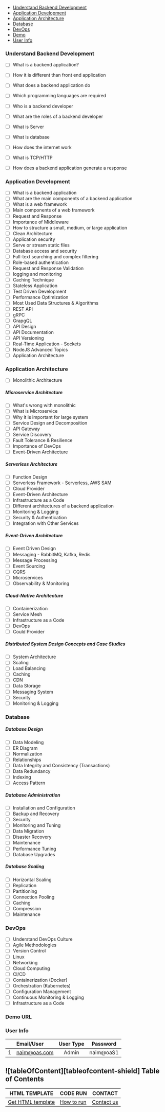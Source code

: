 <!-- TABLE OF CONTENTS -->

* [Understand Backend Development](#understand-backend-development)
* [Application Development](#application-development)
* [Application Architecture](#application-architecture)
* [Database](#database)
* [DevOps](#devOps)
* [Demo](#demo-url)
* [User Info](#user-info)

### Understand Backend Development
- [ ] What is a backend application?
- [ ] How it is different than front end application
- [ ] What does a backend application do
- [ ] Which programming languages are required
- [ ] Who is a backend developer
- [ ] What are the roles of a backend developer
- [ ] What is Server
- [ ] What is database
- [ ] How does the internet work
- [ ] What is TCP/HTTP
- [ ] How does a backend application generate a response


### Application Development
- [ ] What is a backend application
- [ ] What are the main components of a backend application
- [ ] What is a web framework
- [ ] Main components of a web framework
- [ ] Request and Response
- [ ] Importance of Middleware
- [ ] How to structure a small, medium, or large application
- [ ] Clean Architecture
- [ ] Application security
- [ ] Serve or stream static files
- [ ] Database access and security
- [ ] Full-text searching and complex filtering
- [ ] Role-based authentication
- [ ] Request and Response Validation
- [ ] logging and monitoring
- [ ] Caching Technique
- [ ] Stateless Application
- [ ] Test Driven Development
- [ ] Performance Optimization
- [ ] Most Used Data Structures & Algorithms
- [ ] REST API
- [ ] gRPC
- [ ] GrapgQL
- [ ] API Design
- [ ] API Documentation
- [ ] API Versioning
- [ ] Real-Time Application - Sockets
- [ ] NodeJS Advanced Topics
- [ ] Application Architecture

### Application Architecture
- [ ] Monolithic Architecture
##### Microservice Architecture
- [ ] What's wrong with monolithic
- [ ] What is Microservice
- [ ] Why it is important for large system
- [ ] Service Design and Decomposition
- [ ] API Gateway
- [ ] Service Discovery
- [ ] Fault Tolerance & Resilience
- [ ] Importance of DevOps
- [ ] Event-Driven Architecture
##### Serverless Architecture
- [ ] Function Design
- [ ] Serverless Framework - Serverless, AWS SAM
- [ ] Cloud Provider
- [ ] Event-Driven Architecture
- [ ] Infrastructure as a Code
- [ ] Different architectures of a backend application
- [ ] Monitoring & Logging
- [ ] Security & Authentication
- [ ] Integration with Other Services
##### Event-Driven Architecture
- [ ] Event Driven Design
- [ ] Messaging - RabbitMQ, Kafka, Redis
- [ ] Message Processing
- [ ] Event Sourcing
- [ ] CQRS
- [ ] Microservices
- [ ] Observability & Monitoring
##### Cloud-Native Architecture
- [ ] Containerization
- [ ] Service Mesh
- [ ] Infrastructure as a Code
- [ ] DevOps
- [ ] Could Provider
##### Distributed System Design Concepts and Case Studies
- [ ] System Architecture
- [ ] Scaling
- [ ] Load Balancing
- [ ] Caching
- [ ] CDN
- [ ] Data Storage
- [ ] Messaging System
- [ ] Security
- [ ] Monitoring & Logging

### Database

##### Database Design
- [ ] Data Modeling
- [ ] ER Diagram
- [ ] Normalization
- [ ] Relationships
- [ ] Data Integrity and Consistency (Transactions)
- [ ] Data Redundancy
- [ ] Indexing
- [ ] Access Pattern
##### Database Administration
- [ ] Installation and Configuration
- [ ] Backup and Recovery
- [ ] Security
- [ ] Monitoring and Tuning
- [ ] Data Migration
- [ ] Disaster Recovery
- [ ] Maintenance
- [ ] Performance Tuning
- [ ] Database Upgrades
##### Database Scaling
- [ ] Horizontal Scaling
- [ ] Replication
- [ ] Partitioning
- [ ] Connection Pooling
- [ ] Caching
- [ ] Compression
- [ ] Maintenance

### DevOps
- [ ] Understand DevOps Culture
- [ ] Agile Methodologies
- [ ] Version Control
- [ ] Linux
- [ ] Networking
- [ ] Cloud Computing
- [ ] CI/CD
- [ ] Containerization (Docker)
- [ ] Orchestration (Kubernetes)
- [ ] Configuration Management
- [ ] Continuous Monitoring & Logging
- [ ] Infrastructure as a Code

### Demo URL


### User Info

|  | Email/User   |      User Type       |  Password | 
|----------|:-------------|:------:|:------:|
| 1 | naim@oas.com | Admin | naim@oaS1 |



<!-- TABLE OF CONTENTS -->

## ![tableOfContent][tableofcontent-shield] Table of Contents

| HTML TEMPLATE                            | CODE RUN                   | CONTACT                    |
| ---------------------------------------- | -------------------------- | -------------------------- |
| [Get HTML template](#-get-html-template) | [How to run](#-how-to-run) | [Contact us](#-contact-us) |

